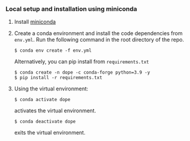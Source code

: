### Local setup and installation using miniconda
1) Install [miniconda](https://docs.conda.io/en/latest/miniconda.html)

2) Create a conda environment and install the code dependencies from `env.yml`. Run the following command in the root directory of the repo.
    ```
    $ conda env create -f env.yml
    ```

    Alternatively, you can pip install from `requirements.txt`

    ```
    $ conda create -n dope -c conda-forge python=3.9 -y
    $ pip install -r requirements.txt 
    ```
3) Using the virtual environment:

    ```
    $ conda activate dope
    ```
    activates the virtual environment.

    ```
    $ conda deactivate dope
    ``` 
    exits the virtual environment.


